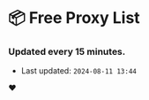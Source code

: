 # :package: Free Proxy List
### Updated every 15 minutes.

- Last updated: `2024-08-11 13:44`

:heart:
